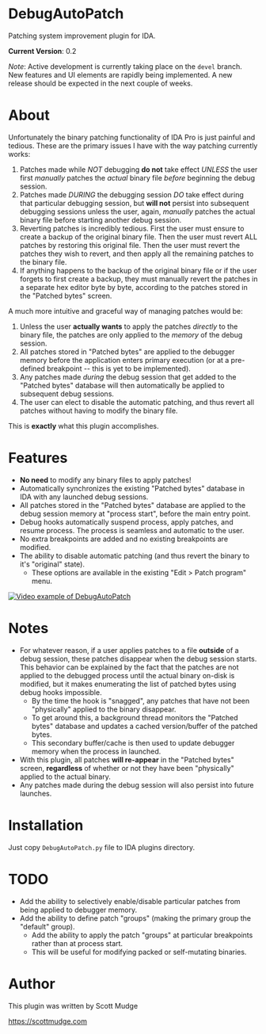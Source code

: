 DebugAutoPatch
=====

Patching system improvement plugin for IDA.

__Current Version__: 0.2

_Note_: Active development is currently taking place on the `devel` branch. New features and UI elements are rapidly being implemented. A new release should be expected in the next couple of weeks.

About
=====

Unfortunately the binary patching functionality of IDA Pro is just painful and tedious. These are the primary issues I have with the way patching currently works:

1. Patches made while _NOT_ debugging __do not__ take effect _UNLESS_ the user first _manually_ patches the _actual_ binary file _before_ beginning the debug session.
2. Patches made _DURING_ the debugging session _DO_ take effect during that particular debugging session, but __will not__ persist into subsequent debugging sessions unless the user, again, _manually_ patches the actual binary file before starting another debug session.
3. Reverting patches is incredibly tedious. First the user must ensure to create a backup of the original binary file. Then the user must revert ALL patches by restoring this original file. Then the user must revert the patches they wish to revert, and then apply all the remaining patches to the binary file.
4. If anything happens to the backup of the original binary file or if the user forgets to first create a backup, they must manually revert the patches in a separate hex editor byte by byte, according to the patches stored in the "Patched bytes" screen.

A much more intuitive and graceful way of managing patches would be:

1. Unless the user __actually wants__ to apply the patches _directly_ to the binary file, the patches are only applied to the _memory_ of the debug session.
2. All patches stored in "Patched bytes" are applied to the debugger memory before the application enters primary execution (or at a pre-defined breakpoint -- this is yet to be implemented).
3. Any patches made _during_ the debug session that get added to the "Patched bytes" database will then automatically be applied to subsequent debug sessions.
4. The user can elect to disable the automatic patching, and thus revert all patches without having to modify the binary file. 

This is __exactly__ what this plugin accomplishes. 

Features
=====

* __No need__ to modify any binary files to apply patches! 
* Automatically synchronizes the existing "Patched bytes" database in IDA with any launched debug sessions. 
* All patches stored in the "Patched bytes" database are applied to the debug session memory at "process start", before the main entry point. 
* Debug hooks automatically suspend process, apply patches, and resume process. The process is seamless and automatic to the user.
* No extra breakpoints are added and no existing breakpoints are modified.
* The ability to disable automatic patching (and thus revert the binary to it's "original" state).
    * These options are available in the existing "Edit > Patch program" menu.

[![Video example of DebugAutoPatch](https://i.imgur.com/LeC61Nl.gif)](https://i.imgur.com/LeC61Nl.gif)

Notes
=====

* For whatever reason, if a user applies patches to a file __outside__ of a debug session, these patches disappear when the debug session starts. This behavior can be explained by the fact that the patches are not applied to the debugged process until the actual binary on-disk is modified, but it makes enumerating the list of patched bytes using debug hooks impossible. 
    * By the time the hook is "snagged", any patches that have not been "physically" applied to the binary disappear.
    * To get around this, a background thread monitors the "Patched bytes" database and updates a cached version/buffer of the patched bytes.
    * This secondary buffer/cache is then used to update debugger memory when the process in launched.
* With this plugin, all patches __will re-appear__ in the "Patched bytes" screen, __regardless__ of whether or not they have been "physically" applied to the actual binary.
* Any patches made during the debug session will also persist into future launches.

Installation
=====
Just copy `DebugAutoPatch.py` file to IDA plugins directory.

TODO
=====

* Add the ability to selectively enable/disable particular patches from being applied to debugger memory.
* Add the ability to define patch "groups" (making the primary group the "default" group). 
    * Add the ability to apply the patch "groups" at particular breakpoints rather than at process start.
    * This will be useful for modifying packed or self-mutating binaries.

Author
=====

This plugin was written by Scott Mudge

https://scottmudge.com
